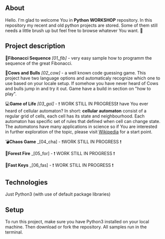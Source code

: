 ## About
Hello. I'm glad to welcome You in __Python WORKSHOP__ repository. In this repository my recent and old python projects are stored. Some of them still needs a little brush up but feel free to browse whatever You want. :eyes:

## Project description
:scroll:__Fibonacci Sequence__ _[01_fib]_ - very easy sample how to programm the sequence of the great Fibonacci. 

:cow2:__Cows and Bulls__ _[02_cow]_ - a well known code guessing game. This project have two language options and automaticaly recognize which one to use based on your locale setup.
If somehow you have never heard of Cows and bulls jump in and try it out. Game have a build in section on "how to play".

:computer:__Game of Life__ _[03_gol]_ - :exclamation: WORK STILL IN PROGRESS:exclamation: have You ever heard of cellular automaton? In short: __cellular automaton__ consist of a regular grid of cells, each cell has its state and neighbourhood. Each automaton
has specific set of rules that defined when cell can change state. The automatons have many applications in science so if You are interested in further exploration of the topic, please visit [Wikipedia](https://en.wikipedia.org/wiki/Cellular_automaton) for a start point.

:bomb:__Chaos Game__ _[04_cha] - :exclamation:WORK STILL IN PROGRESS :exclamation:

:evergreen_tree:__Forest Fire__ _[05_for] - :exclamation: WORK STILL IN PROGRESS :exclamation:

:running:__Fast Keys__ _[06_fas] - :exclamation: WORK STILL IN PROGRESS :exclamation:
	
## Technologies
Just Python3 (with use of default package libraries)
	
## Setup
To run this project, make sure you have Python3 installed on your local machine.
Then download or fork the repository. All samples run in the terminal.
